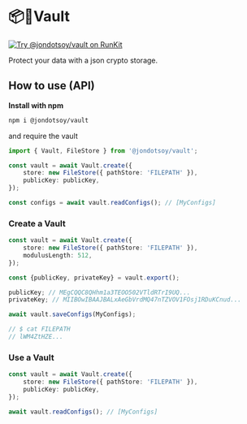 # 📦🔐Vault

[![Try @jondotsoy/vault on RunKit](https://badge.runkitcdn.com/@jondotsoy/vault.svg)](https://npm.runkit.com/@jondotsoy/vault)

Protect your data with a json crypto storage.

## How to use (API)

**Install with npm**

```sh
npm i @jondotsoy/vault
```

and require the vault

```ts
import { Vault, FileStore } from '@jondotsoy/vault';
```

```ts
const vault = await Vault.create({
    store: new FileStore({ pathStore: 'FILEPATH' }),
    publicKey: publicKey,
});

const configs = await vault.readConfigs(); // [MyConfigs]
```

### Create a Vault

```ts
const vault = await Vault.create({
    store: new FileStore({ pathStore: 'FILEPATH' }),
    modulusLength: 512,
});

const {publicKey, privateKey} = vault.export();

publicKey; // MEgCQQC8QHhm1a3TEOO502VTldRTrI9UQ...
privateKey; // MIIBOwIBAAJBALxAeGbVrdMQ47nTZVOV1FOsj1RDuKCnud...

await vault.saveConfigs(MyConfigs);

// $ cat FILEPATH
// lWM4ZtHZE...
```

### Use a Vault

```ts
const vault = await Vault.create({
    store: new FileStore({ pathStore: 'FILEPATH' }),
    publicKey: publicKey,
});

await vault.readConfigs(); // [MyConfigs]
```

